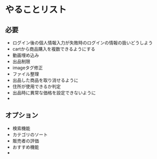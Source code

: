 # やることリスト

## 必要
- ログイン後の個人情報入力が失敗時のログインの情報の扱いどうしよう
- cartから商品購入を複数できるようにする
- 動画埋め込み
- 出品制限
- imageタグ修正
- ファイル整理
- 出品した商品を取り消せるように
- 住所が使用できるか判定
- 出品時に異常な価格を設定できないように
-


## オプション
- 検索機能
- カテゴリのソート
- 販売者の評価
- おすすめ機能
-
